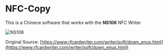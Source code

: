 # NFC-Copy

This is a Chinece software that works with the **NS106** NFC Writer

![NS106](https://i.ibb.co/Xt2tnmr/NFCWSCM.jpg)

Original Source: [https://www.rfcardwriter.com/writer/soft/down_enus.html](https://www.rfcardwriter.com/writer/soft/down_enus.html)

